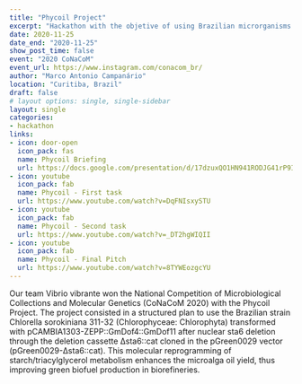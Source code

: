 ```yaml
---
title: "Phycoil Project"
excerpt: "Hackathon with the objetive of using Brazilian microrganisms for the resolution of SDG 9 (Infrastructure, Industrialization and Innovation)."
date: 2020-11-25
date_end: "2020-11-25"
show_post_time: false
event: "2020 CoNaCoM"
event_url: https://www.instagram.com/conacom_br/
author: "Marco Antonio Campanário"
location: "Curitiba, Brazil"
draft: false
# layout options: single, single-sidebar
layout: single
categories:
- hackathon
links:
- icon: door-open
  icon_pack: fas
  name: Phycoil Briefing
  url: https://docs.google.com/presentation/d/17dzuxQO1HN941RODJG41rP9I_flfPfYWAkODlfqWlqk/edit?usp=sharing
- icon: youtube
  icon_pack: fab
  name: Phycoil - First task
  url: https://www.youtube.com/watch?v=DqFNIsxySTU
- icon: youtube
  icon_pack: fab
  name: Phycoil - Second task
  url: https://www.youtube.com/watch?v=_DT2hgWIQII
- icon: youtube
  icon_pack: fab
  name: Phycoil - Final Pitch
  url: https://www.youtube.com/watch?v=8TYWEozgcYU
---
```


Our team Vibrio vibrante won the National Competition of Microbiological Collections and Molecular Genetics (CoNaCoM 2020) with the Phycoil Project. The project consisted in a structured plan to use the Brazilian strain Chlorella sorokiniana 311-32 (Chlorophyceae: Chlorophyta) transformed with pCAMBIA1303-ZEPP::GmDof4::GmDof11 after nuclear sta6 deletion through the deletion cassette Δsta6::cat cloned in the pGreen0029 vector (pGreen0029-Δsta6::cat). This molecular reprogramming of starch/triacylglycerol metabolism enhances the microalga oil yield, thus improving green biofuel production in biorefineries. 
